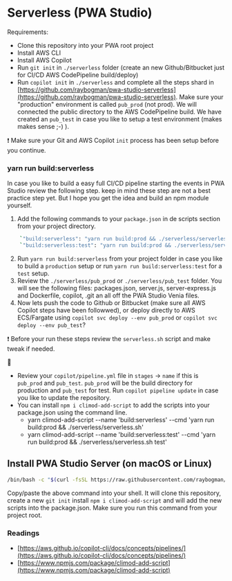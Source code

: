 # Serverless (PWA Studio)

Requirements:
- Clone this repository into your PWA root project
- Install AWS CLI
- Install AWS Copilot
- Run `git init` in `./serverless` folder (create an new Github/Bitbucket just for CI/CD AWS CodePipeline build/deploy)
- Run `copilot init` in `./serverless` and complete all the steps shard in [https://github.com/raybogman/pwa-studio-serverless](https://github.com/raybogman/pwa-studio-serverless). Make sure your "production" environment is called `pub_prod` (not prod). We will connected the public directory to the AWS CodePipeline build. We have created an `pub_test` in case you like to setup a test environment (makes makes sense ;-) ).

:exclamation: Make sure your Git and AWS Copilot `init` process has been setup before you continue.

### yarn run build:serverless

In case you like to build a easy full CI/CD pipeline starting the events in PWA Studio review the following step.
keep in mind these step are not a best practice step yet. But I hope you get the idea and build an npm module yourself.

1. Add the following commands to your `package.json` in de scripts section from your project directory.
```bash
    `"build:serverless": "yarn run build:prod && ./serverless/serverless.sh",`
    `"build:serverless:test": "yarn run build:prod && ./serverless/serverless.sh test",`
```    
2. Run `yarn run build:serverless` from your project folder in case you like to build a `production` setup or run `yarn run build:serverless:test` for a `test` setup.    
3. Review the `./serverless/pub_prod` or `./serverless/pub_test` folder. You will see the following files: packages.json, server.js, server-express.js and Dockerfile, copilot, .git an all off the PWA Studio Venia files.
4. Now lets push the code to Github or Bitbucket (make sure all AWS Copilot steps have been followwed), or deploy directly to AWS ECS/Fargate using `copilot svc deploy --env pub_prod` or `copilot svc deploy --env pub_test`? 

:exclamation: Before your run these steps review the `serverless.sh` script and make tweak if needed.

:mega:
- Review your `copilot/pipeline.yml` file in `stages` -> `name` if this is `pub_prod` and `pub_test`. `pub_prod` will be the build directory for production and `pub_test` for test. Run `copilot pipeline update` in case you like to update the repository.
- You can install `npm i climod-add-script` to add the scripts into your package.json using the command line.
    - yarn climod-add-script --name 'build:serverless' --cmd 'yarn run build:prod && ./serverless/serverless.sh'
    - yarn climod-add-script --name 'build:serverless:test' --cmd 'yarn run build:prod && ./serverless/serverless.sh test'

## Install PWA Studio Server (on macOS or Linux)

```bash
/bin/bash -c "$(curl -fsSL https://raw.githubusercontent.com/raybogman/serverless/HEAD/install.sh)"
```    

Copy/paste the above command into your shell. It will clone this repository, create a new `git init` install `npm i climod-add-script` and will add the new scripts into the package.json. Make sure you run this command from your project root.

### Readings
- [https://aws.github.io/copilot-cli/docs/concepts/pipelines/](https://aws.github.io/copilot-cli/docs/concepts/pipelines/)
- [https://www.npmjs.com/package/climod-add-script](https://www.npmjs.com/package/climod-add-script)